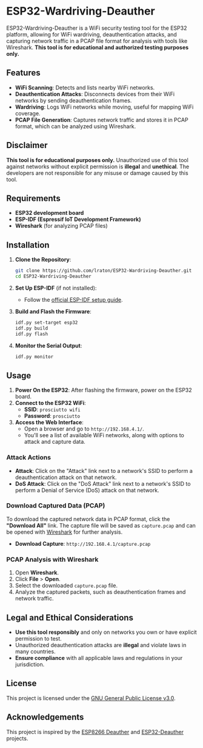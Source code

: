 # ESP32-Wardriving-Deauther

ESP32-Wardriving-Deauther is a WiFi security testing tool for the ESP32 platform, allowing for WiFi wardriving, deauthentication attacks, and capturing network traffic in a PCAP file format for analysis with tools like Wireshark. **This tool is for educational and authorized testing purposes only.**

## Features

- **WiFi Scanning**: Detects and lists nearby WiFi networks.
- **Deauthentication Attacks**: Disconnects devices from their WiFi networks by sending deauthentication frames.
- **Wardriving**: Logs WiFi networks while moving, useful for mapping WiFi coverage.
- **PCAP File Generation**: Captures network traffic and stores it in PCAP format, which can be analyzed using Wireshark.

## Disclaimer

**This tool is for educational purposes only.** Unauthorized use of this tool against networks without explicit permission is **illegal** and **unethical**. The developers are not responsible for any misuse or damage caused by this tool.

## Requirements

- **ESP32 development board**
- **ESP-IDF (Espressif IoT Development Framework)**
- **Wireshark** (for analyzing PCAP files)

## Installation

1. **Clone the Repository**:
    ```bash
    git clone https://github.com/lraton/ESP32-Wardriving-Deauther.git
    cd ESP32-Wardriving-Deauther
    ```

2. **Set Up ESP-IDF** (if not installed):
    - Follow the [official ESP-IDF setup guide](https://docs.espressif.com/projects/esp-idf/en/latest/esp32/get-started/).

3. **Build and Flash the Firmware**:
    ```bash
    idf.py set-target esp32
    idf.py build
    idf.py flash
    ```

4. **Monitor the Serial Output**:
    ```bash
    idf.py monitor
    ```

## Usage

1. **Power On the ESP32**: After flashing the firmware, power on the ESP32 board.
2. **Connect to the ESP32 WiFi**:
    - **SSID**: `prosciutto wifi`
    - **Password**: `prosciutto`
3. **Access the Web Interface**:
    - Open a browser and go to `http://192.168.4.1/`.
    - You'll see a list of available WiFi networks, along with options to attack and capture data.

### Attack Actions

- **Attack**: Click on the "Attack" link next to a network's SSID to perform a deauthentication attack on that network.
- **DoS Attack**: Click on the "DoS Attack" link next to a network's SSID to perform a Denial of Service (DoS) attack on that network.

### Download Captured Data (PCAP)

To download the captured network data in PCAP format, click the **"Download All"** link. The capture file will be saved as `capture.pcap` and can be opened with [Wireshark](https://www.wireshark.org/) for further analysis.

- **Download Capture**: `http://192.168.4.1/capture.pcap`

### PCAP Analysis with Wireshark

1. Open **Wireshark**.
2. Click **File** > **Open**.
3. Select the downloaded `capture.pcap` file.
4. Analyze the captured packets, such as deauthentication frames and network traffic.

## Legal and Ethical Considerations

- **Use this tool responsibly** and only on networks you own or have explicit permission to test.
- Unauthorized deauthentication attacks are **illegal** and violate laws in many countries.
- **Ensure compliance** with all applicable laws and regulations in your jurisdiction.

## License

This project is licensed under the [GNU General Public License v3.0](LICENSE).

## Acknowledgements

This project is inspired by the [ESP8266 Deauther](https://github.com/spacehuhn/esp8266_deauther) and [ESP32-Deauther](https://github.com/tesa-klebeband/ESP32-Deauther) projects.

